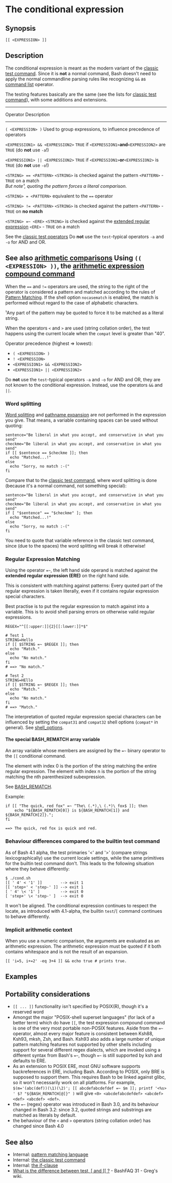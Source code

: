 # The conditional expression

## Synopsis

    [[ <EXPRESSION> ]]

## Description

The conditional expression is meant as the modern variant of the
[classic test command](../../commands/classictest.md). Since it is **not** a
normal command, Bash doesn\'t need to apply the normal commandline
parsing rules like recognizing `&&` as [command
list](../../syntax/basicgrammar.md#lists) operator.

The testing features basically are the same (see the lists for [classic
test command](../../commands/classictest.md)), with some additions and
extensions.

  -----------------------------------------------------------------------------------------------------------------------------------------------------------------------------------------------------------------------------------
  Operator                                                             Description
  -------------------------------------------------------------------- --------------------------------------------------------------------------------------------------------------------------------------------------------------
  `( <EXPRESSION> )`                                                   Used to group expressions, to influence precedence of operators

  `<EXPRESSION1> && <EXPRESSION2>`                                     `TRUE` if `<EXPRESSION1>`**and**`<EXPRESSION2>` are `TRUE` (do **not** use `-a`!)

  `<EXPRESSION1> || <EXPRESSION2>`                                     `TRUE` if `<EXPRESSION1>`**or**`<EXPRESSION2>` is `TRUE` (do **not** use `-o`!)

  `<STRING> == <PATTERN>`                                              `<STRING>` is checked against the pattern `<PATTERN>` - `TRUE` on a match\
                                                                       *But note¹, quoting the pattern forces a literal comparison.*

  `<STRING> = <PATTERN>`                                               equivalent to the `==` operator

  `<STRING> != <PATTERN>`                                              `<STRING>` is checked against the pattern `<PATTERN>` - `TRUE` on **no match**

  `<STRING> =~ <ERE>`                                                  `<STRING>` is checked against the [extended regular expression](https://en.wikipedia.org/wiki/Regular_expression#POSIX_extended) `<ERE>` - `TRUE` on a match

  See the [classic test operators](../../commands/classictest.md#file_tests)   Do **not** use the `test`-typical operators `-a` and `-o` for AND and OR.

  See also [arithmetic comparisons](../../syntax/arith_expr.md#comparisons)    Using `(( <EXPRESSION> ))`, the [arithmetic expression compound command](../../syntax/ccmd/arithmetic_eval.md)
  -----------------------------------------------------------------------------------------------------------------------------------------------------------------------------------------------------------------------------------

When the `==` and `!=` operators are used, the string to the right of
the operator is considered a pattern and matched according to the rules
of [Pattern Matching](../../syntax/pattern.md). If the shell option
`nocasematch` is enabled, the match is performed without regard to the
case of alphabetic characters.

¹Any part of the pattern may be quoted to force it to be matched as a
literal string.

When the operators `<` and `>` are used (string collation order), the
test happens using the current locale when the `compat` level is greater
than \"40\".

Operator precedence (highest =\> lowest):

-   `( <EXPRESSION> )`
-   `! <EXPRESSION>`
-   `<EXPRESSION1> && <EXPRESSION2>`
-   `<EXPRESSION1> || <EXPRESSION2>`

Do **not** use the `test`-typical operators `-a` and `-o` for AND and
OR, they are not known to the conditional expression. Instead, use the
operators `&&` and `||`.

### Word splitting

[Word splitting](../../syntax/expansion/wordsplit.md) and [pathname
expansion](../../syntax/expansion/globs.md) are not performed in the expression
you give. That means, a variable containing spaces can be used without
quoting:

    sentence="Be liberal in what you accept, and conservative in what you send"
    checkme="Be liberal in what you accept, and conservative in what you send"
    if [[ $sentence == $checkme ]]; then
      echo "Matched...!"
    else
      echo "Sorry, no match :-("
    fi

Compare that to the [classic test command](../../commands/classictest.md), where
word splitting is done (because it's a normal command, not something
special):

    sentence="Be liberal in what you accept, and conservative in what you send"
    checkme="Be liberal in what you accept, and conservative in what you send"
    if [ "$sentence" == "$checkme" ]; then
      echo "Matched...!"
    else
      echo "Sorry, no match :-("
    fi

You need to quote that variable reference in the classic test command,
since (due to the spaces) the word splitting will break it otherwise!

### Regular Expression Matching

Using the operator `=~`, the left hand side operand is matched against
the **extended regular expression (ERE)** on the right hand side.

This is consistent with matching against patterns: Every quoted part of
the regular expression is taken literally, even if it contains regular
expression special characters.

Best practise is to put the regular expression to match against into a
variable. This is to avoid shell parsing errors on otherwise valid
regular expressions.

    REGEX="^[[:upper:]]{2}[[:lower:]]*$"

    # Test 1
    STRING=Hello
    if [[ $STRING =~ $REGEX ]]; then
      echo "Match."
    else
      echo "No match."
    fi
    # ==> "No match."

    # Test 2
    STRING=HEllo
    if [[ $STRING =~ $REGEX ]]; then
      echo "Match."
    else
      echo "No match."
    fi
    # ==> "Match."

The interpretation of quoted regular expression special characters can
be influenced by setting the `compat31` and `compat32` shell options
(`compat*` in general). See [shell_options](../../internals/shell_options.md).

#### The special BASH_REMATCH array variable

An array variable whose members are assigned by the `=~` binary operator
to the `[[` conditional command.

The element with index 0 is the portion of the string matching the
entire regular expression. The element with index n is the portion of
the string matching the nth parenthesized subexpression.

See [BASH_REMATCH](../../syntax/shellvars.md#bash_rematch).

Example:

    if [[ "The quick, red fox" =~ ^The\ (.*),\ (.*)\ fox$ ]]; then
        echo "${BASH_REMATCH[0]} is ${BASH_REMATCH[1]} and ${BASH_REMATCH[2]}.";
    fi

    ==> The quick, red fox is quick and red.

### Behaviour differences compared to the builtin test command

As of Bash 4.1 alpha, the test primaries \'\<\' and \'\>\' (compare
strings lexicographically) use the current locale settings, while the
same primitives for the builtin test command don\'t. This leads to the
following situation where they behave differently:

    $ ./cond.sh
    [[ ' 4' < '1' ]]        --> exit 1
    [[ 'step+' < 'step-' ]] --> exit 1
    [ ' 4' \< '1' ]         --> exit 0
    [ 'step+' \< 'step-' ]  --> exit 0

It won\'t be aligned. The conditional expression continues to respect
the locate, as introduced with 4.1-alpha, the builtin `test`/`[` command
continues to behave differently.

### Implicit arithmetic context

When you use a numeric comparison, the arguments are evaluated as an
arithmetic expression. The arithmetic expression must be quoted if it
both contains whitespace and is not the result of an expansion.

    [[ 'i=5, i+=2' -eq 3+4 ]] && echo true # prints true.

## Examples

## Portability considerations

-   `[[ ... ]]` functionality isn\'t specified by POSIX(R), though it's
    a reserved word
-   Amongst the major \"POSIX-shell superset languages\" (for lack of a
    better term) which do have `[[`, the test expression compound
    command is one of the very most portable non-POSIX features. Aside
    from the `=~` operator, almost every major feature is consistent
    between Ksh88, Ksh93, mksh, Zsh, and Bash. Ksh93 also adds a large
    number of unique pattern matching features not supported by other
    shells including support for several different regex dialects, which
    are invoked using a different syntax from Bash's `=~`, though `=~`
    is still supported by ksh and defaults to ERE.
-   As an extension to POSIX ERE, most GNU software supports
    backreferences in ERE, including Bash. According to POSIX, only BRE
    is supposed to support them. This requires Bash to be linked against
    glibc, so it won\'t necessarily work on all platforms. For example,
    `$(m='(abc(def))(\1)(\2)'; [[ abcdefabcdefdef =~ $m ]]; printf '<%s> ' $? "${BASH_REMATCH[@]}" )`
    will give `<0> <abcdefabcdefdef> <abcdef> <def> <abcdef> <def>`.
-   the `=~` (regex) operator was introduced in Bash 3.0, and its
    behaviour changed in Bash 3.2: since 3.2, quoted strings and
    substrings are matched as literals by default.
-   the behaviour of the `<` and `>` operators (string collation order)
    has changed since Bash 4.0

## See also

-   Internal: [pattern matching language](../../syntax/pattern.md)
-   Internal: [the classic test command](../../commands/classictest.md)
-   Internal: [the if-clause](../../syntax/ccmd/if_clause.md)
-   [What is the difference between test, \[ and \[\[
    ?](http://mywiki.wooledge.org/BashFAQ/031) - BashFAQ 31 - Greg's
    wiki.

